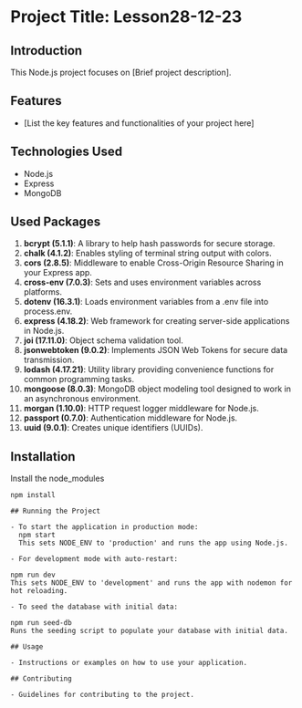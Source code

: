 # Project Title: Lesson28-12-23

## Introduction

This Node.js project focuses on [Brief project description].

## Features

- [List the key features and functionalities of your project here]

## Technologies Used

- Node.js
- Express
- MongoDB

## Used Packages

1. **bcrypt (5.1.1)**: A library to help hash passwords for secure storage.
2. **chalk (4.1.2)**: Enables styling of terminal string output with colors.
3. **cors (2.8.5)**: Middleware to enable Cross-Origin Resource Sharing in your Express app.
4. **cross-env (7.0.3)**: Sets and uses environment variables across platforms.
5. **dotenv (16.3.1)**: Loads environment variables from a .env file into process.env.
6. **express (4.18.2)**: Web framework for creating server-side applications in Node.js.
7. **joi (17.11.0)**: Object schema validation tool.
8. **jsonwebtoken (9.0.2)**: Implements JSON Web Tokens for secure data transmission.
9. **lodash (4.17.21)**: Utility library providing convenience functions for common programming tasks.
10. **mongoose (8.0.3)**: MongoDB object modeling tool designed to work in an asynchronous environment.
11. **morgan (1.10.0)**: HTTP request logger middleware for Node.js.
12. **passport (0.7.0)**: Authentication middleware for Node.js.
13. **uuid (9.0.1)**: Creates unique identifiers (UUIDs).

## Installation

Install the node_modules

```shell
npm install

## Running the Project

- To start the application in production mode:
  npm start
  This sets NODE_ENV to 'production' and runs the app using Node.js.

- For development mode with auto-restart:

npm run dev
This sets NODE_ENV to 'development' and runs the app with nodemon for hot reloading.

- To seed the database with initial data:

npm run seed-db
Runs the seeding script to populate your database with initial data.

## Usage

- Instructions or examples on how to use your application.

## Contributing

- Guidelines for contributing to the project.
```
